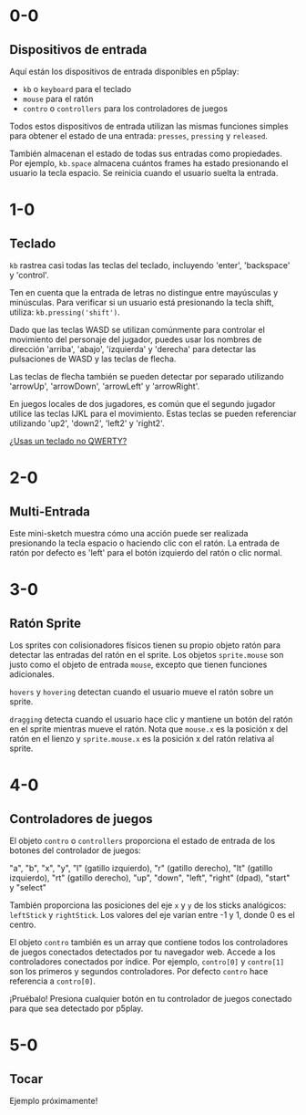 # 0-0

## Dispositivos de entrada

Aquí están los dispositivos de entrada disponibles en p5play:

- `kb` o `keyboard` para el teclado
- `mouse` para el ratón
- `contro` o `controllers` para los controladores de juegos

Todos estos dispositivos de entrada utilizan las mismas funciones simples para obtener el estado de una entrada: `presses`, `pressing` y `released`.

También almacenan el estado de todas sus entradas como propiedades. Por ejemplo, `kb.space` almacena cuántos frames ha estado presionando el usuario la tecla espacio. Se reinicia cuando el usuario suelta la entrada.

# 1-0

## Teclado

`kb` rastrea casi todas las teclas del teclado, incluyendo 'enter', 'backspace' y 'control'.

Ten en cuenta que la entrada de letras no distingue entre mayúsculas y minúsculas. Para verificar si un usuario está presionando la tecla shift, utiliza: `kb.pressing('shift')`.

Dado que las teclas WASD se utilizan comúnmente para controlar el movimiento del personaje del jugador, puedes usar los nombres de dirección 'arriba', 'abajo', 'izquierda' y 'derecha' para detectar las pulsaciones de WASD y las teclas de flecha.

Las teclas de flecha también se pueden detectar por separado utilizando 'arrowUp', 'arrowDown', 'arrowLeft' y 'arrowRight'.

En juegos locales de dos jugadores, es común que el segundo jugador utilice las teclas IJKL para el movimiento. Estas teclas se pueden referenciar utilizando 'up2', 'down2', 'left2' y 'right2'.

[¿Usas un teclado no QWERTY?](https://github.com/quinton-ashley/p5play/wiki/FAQ#is-p5plays-kb-input-system-compatible-with-non-qwerty-keyboards)

# 2-0

## Multi-Entrada

Este mini-sketch muestra cómo una acción puede ser realizada presionando la tecla espacio o haciendo clic con el ratón. La entrada de ratón por defecto es 'left' para el botón izquierdo del ratón o clic normal.

# 3-0

## Ratón Sprite

Los sprites con colisionadores físicos tienen su propio objeto ratón para detectar las entradas del ratón en el sprite.
Los objetos `sprite.mouse` son justo como el objeto de entrada `mouse`, excepto que tienen funciones adicionales.

`hovers` y `hovering` detectan cuando el usuario mueve el ratón sobre un sprite.

`dragging` detecta cuando el usuario hace clic y mantiene un botón del ratón en el sprite mientras mueve el ratón.
Nota que `mouse.x` es la posición x del ratón en el lienzo y `sprite.mouse.x` es la posición x del ratón relativa al sprite.

# 4-0

## Controladores de juegos

El objeto `contro` o `controllers` proporciona el estado de entrada de los botones del controlador de juegos:

"a", "b", "x", "y", "l" (gatillo izquierdo), "r" (gatillo derecho), "lt" (gatillo izquierdo), "rt" (gatillo derecho), "up", "down", "left", "right" (dpad), "start" y "select"

También proporciona las posiciones del eje `x` y `y` de los sticks analógicos: `leftStick` y `rightStick`. Los valores del eje varían entre -1 y 1, donde 0 es el centro.

El objeto `contro` también es un array que contiene todos los controladores de juegos conectados detectados por tu navegador web. Accede a los controladores conectados por índice. Por ejemplo, `contro[0]` y `contro[1]` son los primeros y segundos controladores. Por defecto `contro` hace referencia a `contro[0]`.

¡Pruébalo! Presiona cualquier botón en tu controlador de juegos conectado para que sea detectado por p5play.

# 5-0

## Tocar

Ejemplo próximamente!
